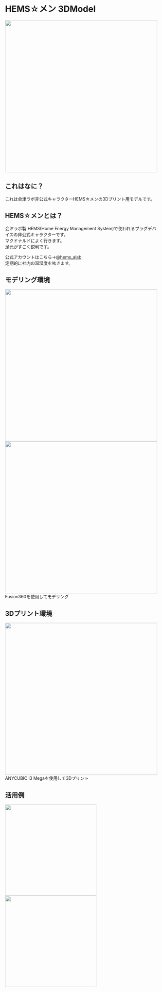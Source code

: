 # HEMS☆メン 3DModel

<img src=https://user-images.githubusercontent.com/49146536/176133530-4797fdad-c328-40ee-a125-ae7d549bdfa0.jpg width="500" /> 

## これはなに？
これは会津ラボ非公式キャラクターHEMS☆メンの3Dプリント用モデルです。
  
## HEMS☆メンとは？
会津ラボ製 HEMS(Home Energy Management System)で使われるプラグデバイスの非公式キャラクターです。  
マクドナルドによく行きます。  
足元がすごく鋭利です。  

公式アカウントはこちら→[@hems_alab](https://twitter.com/hems_alab)  
定期的に社内の温湿度を呟きます。
  
## モデリング環境
<img src=https://user-images.githubusercontent.com/49146536/176134933-04e61085-102d-4aa7-a55a-aefe6160b01f.jpg width="500" />  
<img src=https://user-images.githubusercontent.com/49146536/176134210-660eb92a-7e20-4ee7-9386-194cdb1d13a0.jpg width="500" />  
Fusion360を使用してモデリング
  
## 3Dプリント環境
<img src=https://user-images.githubusercontent.com/49146536/176131184-492b139f-ab8c-4fc2-8c50-60d54f471227.jpg width="500" />  
ANYCUBIC i3 Megaを使用して3Dプリント
  
## 活用例
<img src="https://user-images.githubusercontent.com/49146536/176130816-a8e30137-799a-4ac0-bd99-e0b99fff302f.jpg" width="300" height="300" /> <img src="https://user-images.githubusercontent.com/49146536/176130821-244ccdc0-8d0d-43f2-99ab-b1062a7bea2f.jpg" width="300" height="300" />

